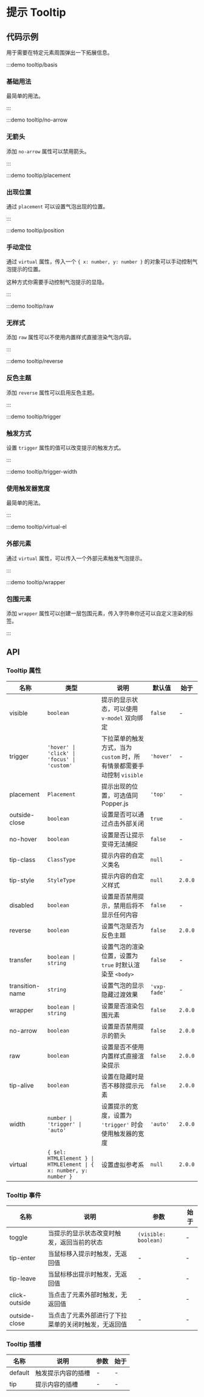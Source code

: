 # 提示 Tooltip

## 代码示例

用于需要在特定元素周围弹出一下拓展信息。

:::demo tooltip/basis

### 基础用法

最简单的用法。

:::

:::demo tooltip/no-arrow

### 无箭头

添加 `no-arrow` 属性可以禁用箭头。

:::

:::demo tooltip/placement

### 出现位置

通过 `placement` 可以设置气泡出现的位置。

:::

:::demo tooltip/position

### 手动定位

通过 `virtual` 属性，传入一个 `{ x: number, y: number }` 的对象可以手动控制气泡提示的位置。

这种方式你需要手动控制气泡提示的显隐。

:::

:::demo tooltip/raw

### 无样式

添加 `raw` 属性可以不使用内置样式直接渲染气泡内容。

:::

:::demo tooltip/reverse

### 反色主题

添加 `reverse` 属性可以启用反色主题。

:::

:::demo tooltip/trigger

### 触发方式

设置 `trigger` 属性的值可以改变提示的触发方式。

:::

:::demo tooltip/trigger-width

### 使用触发器宽度

最简单的用法。

:::

:::demo tooltip/virtual-el

### 外部元素

通过 `virtual` 属性，可以传入一个外部元素触发气泡提示。

:::

:::demo tooltip/wrapper

### 包围元素

添加 `wrapper` 属性可以创建一层包围元素，传入字符串你还可以自定义渲染的标签。

:::

## API

### Tooltip 属性

| 名称            | 类型                                                              | 说明                                                                   | 默认值       | 始于    |
| --------------- | ----------------------------------------------------------------- | ---------------------------------------------------------------------- | ------------ | ------- |
| visible         | `boolean`                                                         | 提示的显示状态，可以使用 `v-model` 双向绑定                            | `false`      | -       |
| trigger         | `'hover' \| 'click' \| 'focus' \| 'custom'`                       | 下拉菜单的触发方式，当为 `custom` 时，所有情景都需要手动控制 `visible` | `'hover'`    | -       |
| placement       | `Placement`                                                       | 提示出现的位置，可选值同 Popper.js                                     | `'top'`      | -       |
| outside-close   | `boolean`                                                         | 设置是否可以通过点击外部关闭                                           | `true`       | -       |
| no-hover        | `boolean`                                                         | 设置是否让提示变得无法捕捉                                             | `false`      | -       |
| tip-class       | `ClassType`                                                       | 提示内容的自定义类名                                                   | `null`       | -       |
| tip-style       | `StyleType`                                                       | 提示内容的自定义样式                                                   | `null`       | `2.0.0` |
| disabled        | `boolean`                                                         | 设置是否禁用提示，禁用后将不显示任何内容                               | `false`      | -       |
| reverse         | `boolean`                                                         | 设置气泡是否为反色主题                                                 | `false`      | `2.0.0` |
| transfer        | `boolean \| string`                                               | 设置气泡的渲染位置，设置为 `true` 时默认渲染至 `<body>`                | `false`      | -       |
| transition-name | `string`                                                          | 设置气泡的显示隐藏过渡效果                                             | `'vxp-fade'` | -       |
| wrapper         | `boolean \| string`                                               | 设置是否渲染包围元素                                                   | `false`      | `2.0.0` |
| no-arrow        | `boolean`                                                         | 设置是否禁用提示的箭头                                                 | `false`      | `2.0.0` |
| raw             | `boolean`                                                         | 设置是否不使用内置样式直接渲染提示                                     | `false`      | `2.0.0` |
| tip-alive       | `boolean`                                                         | 设置在隐藏时是否不移除提示元素                                         | `false`      | `2.0.0` |
| width           | `number \| 'trigger' \| 'auto'`                                   | 设置提示的宽度，设置为 `'trigger'` 时会使用触发器的宽度                | `'auto'`     | `2.0.0` |
| virtual         | `{ $el: HTMLElement } \| HTMLElement \| { x: number, y: number }` | 设置虚拟参考系                                                         | `null`       | `2.0.0` |

### Tooltip 事件

| 名称          | 说明                                                 | 参数                 | 始于 |
| ------------- | ---------------------------------------------------- | -------------------- | ---- |
| toggle        | 当提示的显示状态改变时触发，返回当前的状态           | `(visible: boolean)` | -    |
| tip-enter     | 当鼠标移入提示时触发，无返回值                       | -                    | -    |
| tip-leave     | 当鼠标移出提示时触发，无返回值                       | -                    | -    |
| click-outside | 当点击了元素外部时触发，无返回值                     | -                    | -    |
| outside-close | 当点击了元素外部进行了下拉菜单的关闭时触发，无返回值 | -                    | -    |

### Tooltip 插槽

| 名称    | 说明               | 参数 | 始于 |
| ------- | ------------------ | ---- | ---- |
| default | 触发提示内容的插槽 | -    | -    |
| tip     | 提示内容的插槽     | -    | -    |
